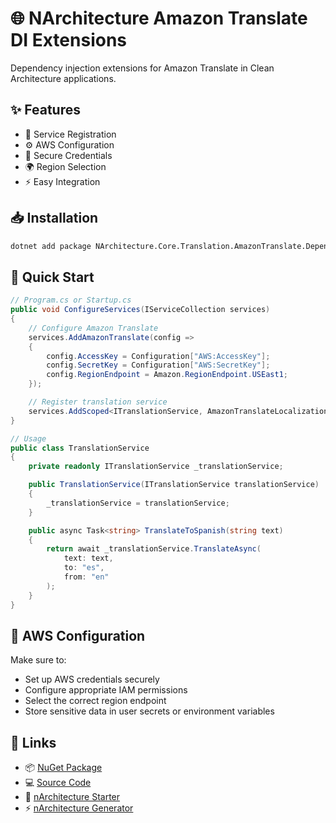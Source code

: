 # 🌐 NArchitecture Amazon Translate DI Extensions

Dependency injection extensions for Amazon Translate in Clean Architecture applications.

## ✨ Features

- 🔄 Service Registration
- ⚙️ AWS Configuration
- 🔐 Secure Credentials
- 🌍 Region Selection
- ⚡ Easy Integration

## 📥 Installation

```bash
dotnet add package NArchitecture.Core.Translation.AmazonTranslate.DependencyInjection
```

## 🚦 Quick Start

```csharp
// Program.cs or Startup.cs
public void ConfigureServices(IServiceCollection services)
{
    // Configure Amazon Translate
    services.AddAmazonTranslate(config =>
    {
        config.AccessKey = Configuration["AWS:AccessKey"];
        config.SecretKey = Configuration["AWS:SecretKey"];
        config.RegionEndpoint = Amazon.RegionEndpoint.USEast1;
    });

    // Register translation service
    services.AddScoped<ITranslationService, AmazonTranslateLocalizationManager>();
}

// Usage
public class TranslationService
{
    private readonly ITranslationService _translationService;

    public TranslationService(ITranslationService translationService)
    {
        _translationService = translationService;
    }

    public async Task<string> TranslateToSpanish(string text)
    {
        return await _translationService.TranslateAsync(
            text: text,
            to: "es",
            from: "en"
        );
    }
}
```

## 🔐 AWS Configuration

Make sure to:
- Set up AWS credentials securely
- Configure appropriate IAM permissions
- Select the correct region endpoint
- Store sensitive data in user secrets or environment variables

## 🔗 Links

- 📦 [NuGet Package](https://www.nuget.org/packages/NArchitecture.Core.Translation.AmazonTranslate.DependencyInjection)
- 💻 [Source Code](https://github.com/kodlamaio-projects/nArchitecture.Core)
- 🚀 [nArchitecture Starter](https://github.com/kodlamaio-projects/nArchitecture)
- ⚡ [nArchitecture Generator](https://github.com/kodlamaio-projects/nArchitecture.Gen)
